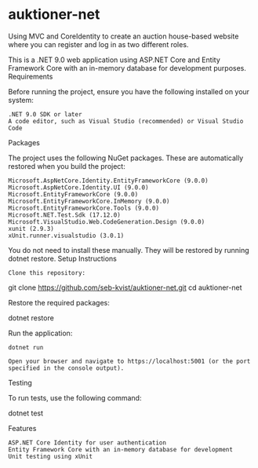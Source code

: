 # auktioner-net
Using MVC and CoreIdentity to create an auction house-based website where you can register and log in as two different roles.

This is a .NET 9.0 web application using ASP.NET Core and Entity Framework Core with an in-memory database for development purposes.
Requirements

Before running the project, ensure you have the following installed on your system:

    .NET 9.0 SDK or later
    A code editor, such as Visual Studio (recommended) or Visual Studio Code

Packages

The project uses the following NuGet packages. These are automatically restored when you build the project:

    Microsoft.AspNetCore.Identity.EntityFrameworkCore (9.0.0)
    Microsoft.AspNetCore.Identity.UI (9.0.0)
    Microsoft.EntityFrameworkCore (9.0.0)
    Microsoft.EntityFrameworkCore.InMemory (9.0.0)
    Microsoft.EntityFrameworkCore.Tools (9.0.0)
    Microsoft.NET.Test.Sdk (17.12.0)
    Microsoft.VisualStudio.Web.CodeGeneration.Design (9.0.0)
    xunit (2.9.3)
    xUnit.runner.visualstudio (3.0.1)

You do not need to install these manually. They will be restored by running dotnet restore.
Setup Instructions

    Clone this repository:

git clone https://github.com/seb-kvist/auktioner-net.git
cd auktioner-net

Restore the required packages:

dotnet restore

Run the application:

    dotnet run

    Open your browser and navigate to https://localhost:5001 (or the port specified in the console output).

Testing

To run tests, use the following command:

dotnet test

Features

    ASP.NET Core Identity for user authentication
    Entity Framework Core with an in-memory database for development
    Unit testing using xUnit
